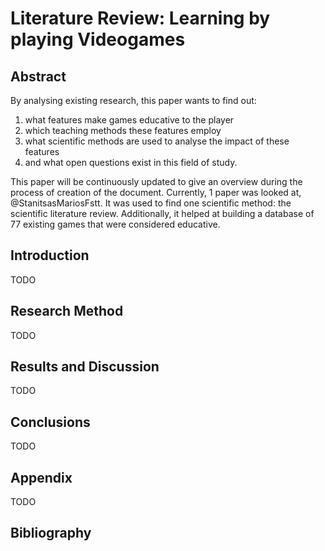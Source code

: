 # Literature Review: Learning by playing Videogames

## Abstract

By analysing existing research, this paper wants to find out:

 1. what features make games educative to the player
 2. which teaching methods these features employ
 3. what scientific methods are used to analyse the impact of these features
 4. and what open questions exist in this field of study.

This paper will be continuously updated to give an overview during the process of creation of the document.
Currently, 1 paper was looked at, @StanitsasMariosFstt. It was used to find one scientific method: the scientific literature review.
Additionally, it helped at building a database of 77 existing games that were considered educative.

## Introduction

TODO

## Research Method

TODO

## Results and Discussion

TODO

## Conclusions

TODO

## Appendix

TODO

## Bibliography
